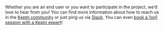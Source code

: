 Whether you are an end user or you want to participate in the project, we’d love to hear from you! You can find more information about how to reach us in the [Keptn community](/community) or just ping us via [Slack](https://slack.keptn.sh).
You can even [book a 1on1 session with a Keptn expert](https://calendly.com/jetzlstorfer/keptn)!